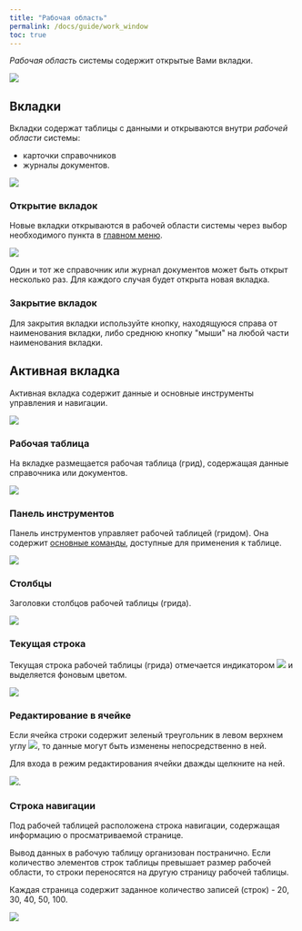 ```yaml
---
title: "Рабочая область"
permalink: /docs/guide/work_window
toc: true
---
```


*Рабочая область* системы содержит открытые Вами вкладки.

![](../../images/arctl_work_window.png)

## Вкладки
Вкладки содержат таблицы с данными и открываются внутри *рабочей области* системы:
-   карточки справочников
-   журналы документов.

![](../../images/arctl_work_window_tab.png)

### Открытие вкладок
Новые вкладки открываются в рабочей области системы через выбор
необходимого пункта в [главном меню](../system/#главное-меню).

![](../../images/arctl_main_window_menu.png)

Один и тот же справочник или журнал документов может быть открыт несколько раз.
Для каждого случая будет открыта новая вкладка.

### Закрытие вкладок
Для закрытия вкладки используйте кнопку,
находящуюся справа от наименования вкладки, либо среднюю кнопку "мыши" на
любой части наименования вкладки.

## Активная вкладка
Активная вкладка содержит данные и основные инструменты управления и навигации.

![](../../images/arctl_work_window_tab_activ.png)

### Рабочая таблица
На вкладке размещается рабочая таблица (грид), содержащая
данные справочника или документов.

![](../../images/arctl_work_window_grid.png)

### Панель инструментов
Панель инструментов управляет рабочей таблицей (гридом).
Она содержит [основные команды](../grid), доступные для применения к таблице.

![](../../images/arctl_work_window_panel.png)

### Столбцы
Заголовки столбцов рабочей таблицы (грида).

![](../../images/arctl_work_window_columns.png)

### Текущая строка
Текущая строка рабочей таблицы (грида) отмечается индикатором
![](../../images/grid_tools/rowindicator.png) и выделяется фоновым цветом.

![](../../images/arctl_work_window_current_record.png)

### Редактирование в ячейке
Если ячейка строки содержит зеленый треугольник в левом верхнем углу
![](../../images/grid_tools/cell_editable.png),
то данные могут быть изменены непосредственно в ней.

Для входа в режим редактирования ячейки дважды щелкните на ней.

![](../../images/arctl_work_window_cell_edit.png).

### Строка навигации
Под рабочей таблицей расположена строка навигации, содержащая информацию
о просматриваемой странице.

Вывод данных в рабочую таблицу организован постранично.
Если количество элементов строк таблицы превышает размер рабочей области,
то строки переносятся на другую страницу рабочей таблицы.

Каждая страница содержит заданное количество записей (строк) - 20, 30, 40, 50, 100.

![](../../images/arctl_work_window_nav.png)
